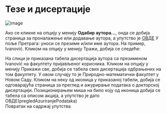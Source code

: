 # Тезе и дисертaције
 
 ![image](https://user-images.githubusercontent.com/29538544/174431963-c530bc65-36b5-4c1c-900a-73b59df075b5.png)

Ако се кликне на опцију у менију **Одабир аутора...**, онда се добија страница за проналажење или додавање аутора, а упутство је [ОВДЕ](odabirAutora.md)
У поље Претрага: уноси се презиме и/или име аутора. На пример, Ivanović. Кликом на опцију у менију Тражи, добија се следеће: 
  
На слици је приказана табела дисертација аутора са презименом Ivanović на факултету пријављеног корисника. Кликом на опцију у менију Прикажи све, добија се табела свих дисертација одбрањених на том факултету. У овом случају то је Природно-математички факултет у Новом Саду. 
Кликом на неку од иконица у приказаној табели, добија се одговарајућа страница за преглед и ажурирање података о докторској дисертацији. Позиционирањем миша на било коју од иконица добија се табела са описом акција, а упутство је дато ОВДЕ(pregledAzuriranjePodataka)         
Повратак на садржај упутства
